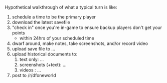 Hypothetical walkthrough of what a typical turn is like:

1. schedule a time to be the primary player
2. download the latest savefile
3. "check in" once you're in-game to ensure backup players don't get your points
    * within 24hrs of your scheduled time
3. dwarf around, make notes, take screenshots, and/or record video
4. upload save file to ...
5. upload historical documents to:
    1. text only: ...
    2. screenshots (+text): ...
    3. videos : ...
6. post to /r/dfoneworld 
